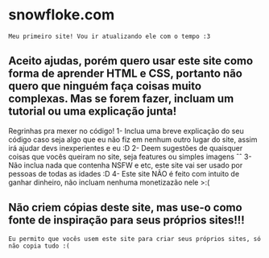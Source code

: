 # snowfloke.com
	Meu primeiro site! Vou ir atualizando ele com o tempo :3

## Aceito ajudas, porém quero usar este site como forma de aprender HTML e CSS, portanto não quero que ninguém faça coisas muito complexas. Mas se forem fazer, incluam um tutorial ou uma explicação junta!

Regrinhas pra mexer no código!
	1- Inclua uma breve explicação do seu código caso seja algo que eu não fiz em nenhum outro lugar do site, assim irá ajudar devs inexperientes e eu :D
	2- Deem sugestões de quaisquer coisas que vocês queiram no site, seja features ou simples imagens ˆˆ
	3- Não inclua nada que contenha NSFW e etc, este site vai ser usado por pessoas de todas as idades :D
	4- Este site NÃO é feito com intuito de ganhar dinheiro, não incluam nenhuma monetizazão nele >:(

## Não criem cópias deste site, mas use-o como fonte de inspiração para seus próprios sites!!!
	Eu permito que vocês usem este site para criar seus próprios sites, só não copia tudo :(
